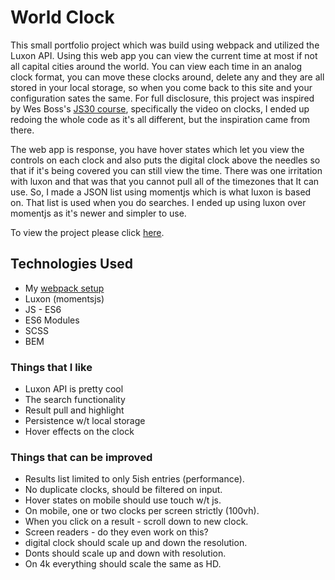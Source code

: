 
# World Clock

This small portfolio project which was build using webpack and utilized the Luxon API. Using this web app you can view the current time at most if not all capital cities around the world. You can view each time in an analog clock format, you can move these clocks around, delete any and they are all stored in your local storage, so when you come back to this site and your configuration sates the same. For full disclosure, this project was inspired by Wes Boss's [JS30 course]([https://www.javascript30.com/](https://www.javascript30.com/)), specifically the video on clocks, I ended up redoing the whole code as it's all different, but the inspiration came from there.

The web app is response, you have hover states which let you view the controls on each clock and also puts the digital clock above the needles so that if it's being covered you can still view the time. There was one irritation with luxon and that was that you cannot pull all of the timezones that It can use. So, I made a JSON list using momentjs which is what luxon is based on. That list is used when you do searches. I ended up using luxon over momentjs as it's newer and simpler to use. 

To view the project please click [here](https://w3althambition.github.io/world-clock/dist/index.html).

## Technologies Used
* My [webpack setup](https://github.com/w3althambition/webpack-framework)
* Luxon (momentsjs)
* JS - ES6
* ES6 Modules
* SCSS
* BEM

### Things that I like
* Luxon API is pretty cool
* The search functionality
* Result pull and highlight
* Persistence w/t local storage
* Hover effects on the clock

### Things that can be improved
* Results list limited to only 5ish entries (performance).
* No duplicate clocks, should be filtered on input.
* Hover states on mobile should use touch w/t js.
* On mobile, one or two clocks per screen strictly (100vh).
* When you click on a result - scroll down to new clock.
* Screen readers - do they even work on this?
* digital clock should scale up and down the resolution.
* Donts should scale up and down with resolution.
* On 4k everything should scale the same as HD.

